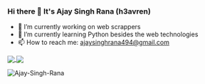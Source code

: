 ### Hi there 👋 It's Ajay Singh Rana (h3avren)

<!--
**Ajay-Singh-Rana/Ajay-Singh-Rana** is a ✨ _special_ ✨ repository because its `README.md` (this file) appears on your GitHub profile.
-->

- 🔭 I’m currently working on web scrappers
- 🌱 I’m currently learning Python besides the web technologies
- 📫 How to reach me: ajaysinghrana494@gmail.com

<a href="https://github.com/Ajay-Singh-Rana">
  <img align="center" src="https://github-readme-stats.vercel.app/api?username=Ajay-Singh-Rana&show_icons=true&include_all_commits=true&line_height=33&count_private=true&theme=dark" />
  <img align="center" src="https://github-readme-stats.vercel.app/api/top-langs/?username=Ajay-Singh-Rana&langs_count=4&line_height=345&theme=dark" />
</a>
<p><img align="center" src="https://github-readme-streak-stats.herokuapp.com/?user=Ajay-Singh-Rana&theme=blue-green" alt="Ajay-Singh-Rana" /></p>
